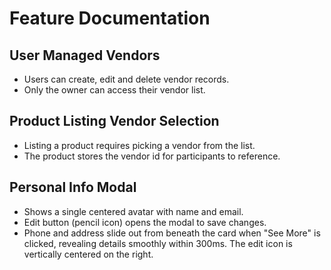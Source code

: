 # Feature Documentation

## User Managed Vendors
- Users can create, edit and delete vendor records.
- Only the owner can access their vendor list.

## Product Listing Vendor Selection
- Listing a product requires picking a vendor from the list.
- The product stores the vendor id for participants to reference.

## Personal Info Modal
- Shows a single centered avatar with name and email.
- Edit button (pencil icon) opens the modal to save changes.
 - Phone and address slide out from beneath the card when "See More" is clicked, revealing details smoothly within 300ms. The edit icon is vertically centered on the right.
